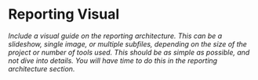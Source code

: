 # Reporting Visual

*Include a visual guide on the reporting architecture. This can be a slideshow, single image, or multiple subfiles, depending on the size of the project or number of tools used. This should be as simple as possible, and not dive into details. You will have time to do this in the reporting architecture section.*


